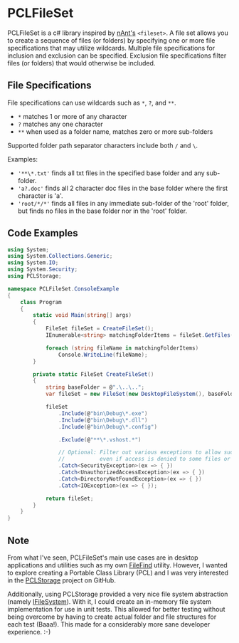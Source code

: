 # PCLFileSet

PCLFileSet is a c# library inspired by [nAnt's](http://nant.sourceforge.net/) ```<fileset>```. A file set allows you to create a sequence of files (or folders) by specifying one or more file specifications that may utilize wildcards. Multiple file specifications for inclusion and exclusion can be specified. Exclusion file specifications filter files (or folders) that would otherwise be included.

## File Specifications
File specifications can use wildcards such as `*`, `?`, and `**`. 
* `*` matches 1 or more of any character
* `?` matches any one character
* `**` when used as a folder name, matches zero or more sub-folders

Supported folder path separator characters include both `/` and `\`.

Examples:
* `'**\*.txt'` finds all txt files in the specified base folder and any sub-folder.
* `'a?.doc'` finds all 2 character doc files in the base folder where the first character is 'a'.
* `'root/*/*'` finds all files in any immediate sub-folder of the 'root' folder, but finds no files in the base folder nor in the 'root' folder.

## Code Examples

```c#
using System;
using System.Collections.Generic;
using System.IO;
using System.Security;
using PCLStorage;

namespace PCLFileSet.ConsoleExample
{
    class Program
    {
        static void Main(string[] args)
        {
            FileSet fileSet = CreateFileSet();
            IEnumerable<string> matchingFolderItems = fileSet.GetFiles();

            foreach (string fileName in matchingFolderItems)
                Console.WriteLine(fileName);
        }

        private static FileSet CreateFileSet()
        {
            string baseFolder = @".\..\..";
            var fileSet = new FileSet(new DesktopFileSystem(), baseFolder);

            fileSet
                .Include(@"bin\Debug\*.exe")
                .Include(@"bin\Debug\*.dll")
                .Include(@"bin\Debug\*.config")

                .Exclude(@"**\*.vshost.*")

                // Optional: Filter out various exceptions to allow successful completion 
                //           even if access is denied to some files or sub-folders.
                .Catch<SecurityException>(ex => { })
                .Catch<UnauthorizedAccessException>(ex => { })
                .Catch<DirectoryNotFoundException>(ex => { })
                .Catch<IOException>(ex => { });

            return fileSet;
        }
    }
}
```

## Note
From what I've seen, PCLFileSet's main use cases are in desktop applications and utilities such as my own [FileFind](https://github.com/Merlin9999/FileFind) utility. However, I wanted to explore creating a Portable Class Library (PCL) and I was very interested in the [PCLStorage](https://github.com/dsplaisted/pclstorage) project on GitHub. 

Additionally, using PCLStorage provided a very nice file system abstraction (namely [IFileSystem](https://github.com/dsplaisted/PCLStorage/blob/master/src/PCLStorage.Abstractions/IFileSystem.cs)). With it, I could create an in-memory file system implementation for use in unit tests. This allowed for better testing without being overcome by having to create actual folder and file structures for each test (Baaa!). This made for a considerably more sane developer experience. :-)
 